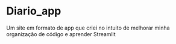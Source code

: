 # Diario_app
Um site em formato de app que criei no intuito de melhorar minha organização de código e aprender Streamlit
